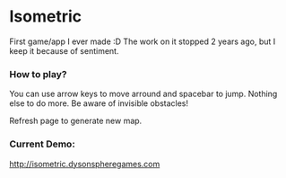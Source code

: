 # Isometric
First game/app I ever made :D The work on it stopped 2 years ago, but I keep it because of sentiment.


### How to play?
You can use arrow keys to move arround and spacebar to jump. Nothing else to do more. Be aware of invisible obstacles!

Refresh page to generate new map.

### Current Demo:
http://isometric.dysonspheregames.com
